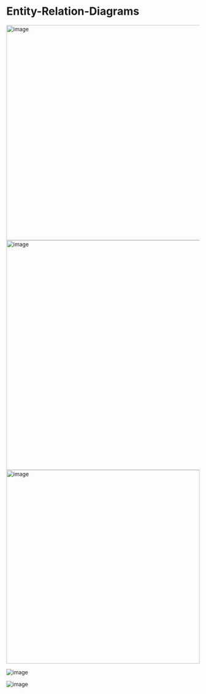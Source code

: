 # Entity-Relation-Diagrams

<img width="560" alt="image" src="https://user-images.githubusercontent.com/71856219/225627902-083fe9fd-93e4-42e8-a515-4ba21ae21b67.png">


<img width="598" alt="image" src="https://user-images.githubusercontent.com/71856219/225455918-27faf1d9-e37d-4ced-ae86-8d60d601bbc7.png">

<img width="504" alt="image" src="https://user-images.githubusercontent.com/71856219/225628046-e5159885-52a4-46de-9223-cb2aca3b18a3.png">

![image](https://user-images.githubusercontent.com/71856219/228724410-c23c8ebd-865e-4c65-875e-0c53279c5c13.png)

![image](https://user-images.githubusercontent.com/71856219/228724447-5f1c65d3-0760-4844-bf33-ac142c743e2a.png)
